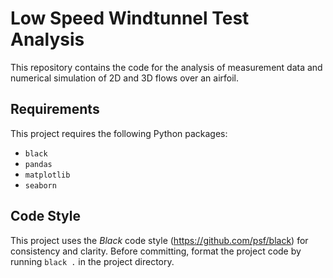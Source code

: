 # Low Speed Windtunnel Test Analysis
This repository contains the code for the analysis of measurement data and numerical simulation of 2D and 3D flows over an airfoil.

## Requirements
This project requires the following Python packages:
* `black`
* `pandas`
* `matplotlib`
* `seaborn`

## Code Style
This project uses the _Black_ code style (https://github.com/psf/black) for consistency and clarity. Before committing, format the project code by running `black .` in the project directory.
